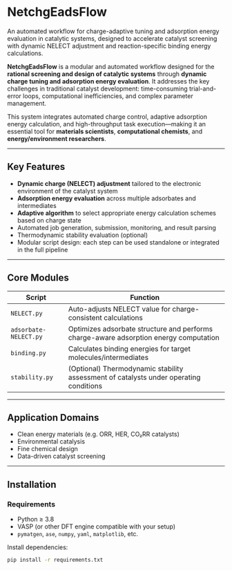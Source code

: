 # NetchgEadsFlow
An automated workflow for charge-adaptive tuning and adsorption energy evaluation in catalytic systems, designed to accelerate catalyst screening with dynamic NELECT adjustment and reaction-specific binding energy calculations.

**NetchgEadsFlow** is a modular and automated workflow designed for the **rational screening and design of catalytic systems** through **dynamic charge tuning and adsorption energy evaluation**. It addresses the key challenges in traditional catalyst development: time-consuming trial-and-error loops, computational inefficiencies, and complex parameter management.

This system integrates automated charge control, adaptive adsorption energy calculation, and high-throughput task execution—making it an essential tool for **materials scientists**, **computational chemists**, and **energy/environment researchers**.

---

## Key Features

- **Dynamic charge (NELECT) adjustment** tailored to the electronic environment of the catalyst system
- **Adsorption energy evaluation** across multiple adsorbates and intermediates
- **Adaptive algorithm** to select appropriate energy calculation schemes based on charge state
- Automated job generation, submission, monitoring, and result parsing
- Thermodynamic stability evaluation (optional)
- Modular script design: each step can be used standalone or integrated in the full pipeline

---

## Core Modules

| Script | Function |
|--------|----------|
| `NELECT.py` | Auto-adjusts NELECT value for charge-consistent calculations |
| `adsorbate-NELECT.py` | Optimizes adsorbate structure and performs charge-aware adsorption energy computation |
| `binding.py` | Calculates binding energies for target molecules/intermediates |
| `stability.py` | (Optional) Thermodynamic stability assessment of catalysts under operating conditions |

---

## Application Domains

- Clean energy materials (e.g. ORR, HER, CO₂RR catalysts)
- Environmental catalysis
- Fine chemical design
- Data-driven catalyst screening

---

## Installation

### Requirements
- Python ≥ 3.8
- VASP (or other DFT engine compatible with your setup)
- `pymatgen`, `ase`, `numpy`, `yaml`, `matplotlib`, etc.

Install dependencies:
```bash
pip install -r requirements.txt
